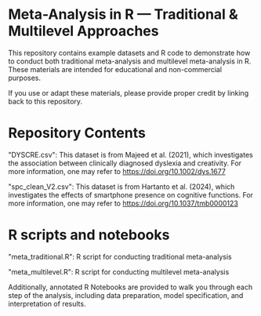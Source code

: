 # Meta-Analysis in R — Traditional & Multilevel Approaches
This repository contains example datasets and R code to demonstrate how to conduct both traditional meta-analysis and multilevel meta-analysis in R. These materials are intended for educational and non-commercial purposes.

If you use or adapt these materials, please provide proper credit by linking back to this repository.

# Repository Contents
"DYSCRE.csv": This dataset is from Majeed et al. (2021), which investigates the association between clinically diagnosed dyslexia and creativity. For more information, one may refer to https://doi.org/10.1002/dys.1677

"spc_clean_V2.csv": This dataset is from Hartanto et al. (2024), which investigates the effects of smartphone presence on cognitive functions. For more information, one may refer to https://doi.org/10.1037/tmb0000123

# R scripts and notebooks
"meta_traditional.R": R script for conducting traditional meta-analysis

"meta_multilevel.R": R script for conducting multilevel meta-analysis

Additionally, annotated R Notebooks are provided to walk you through each step of the analysis, including data preparation, model specification, and interpretation of results.
